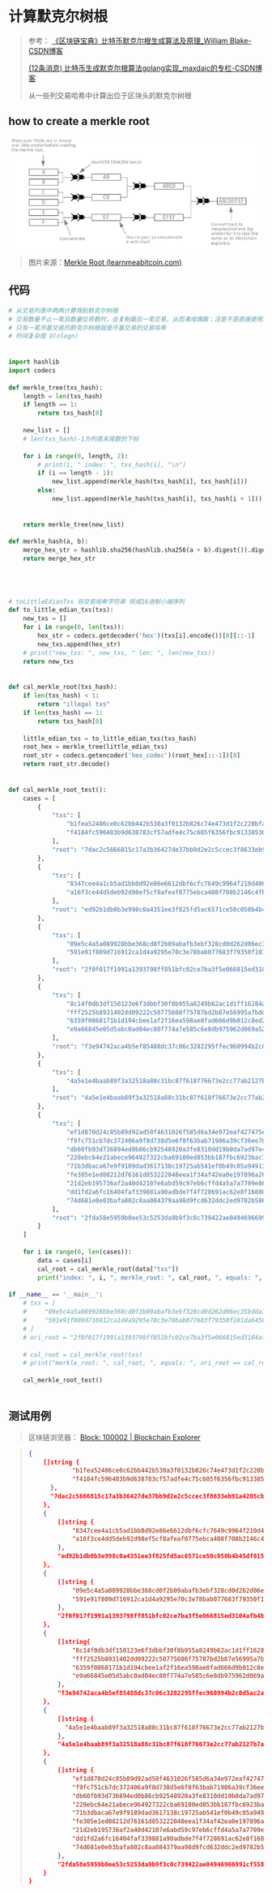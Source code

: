 # 计算默克尔树根

> 参考： [《区块链宝典》比特币默克尔根生成算法及原理_William Blake-CSDN博客](https://blog.csdn.net/qq_45828877/article/details/104547787)
>
> [(12条消息) 比特币生成默克尔根算法golang实现_maxdaic的专栏-CSDN博客](https://blog.csdn.net/maxdaic/article/details/106466651)
>
>  从一些列交易哈希中计算出位于区块头的默克尔树根

## how to create a merkle root

![img](assets/merkle-root-technical-diagram.png)
> 图片来源：[Merkle Root (learnmeabitcoin.com)](https://learnmeabitcoin.com/technical/merkle-root)

## 代码

```python
# 从交易列表中两两计算得到默克尔树根
# 交易数量不止一笔且数量位奇数时，会复制最后一笔交易，从而凑成偶数；注意不是直接使用最后一笔的交易哈希
# 只有一笔币基交易的默克尔树根就是币基交易的交易哈希
# 时间复杂度 O(nlogn)


import hashlib
import codecs

def merkle_tree(txs_hash):
    length = len(txs_hash)
    if length == 1:
        return txs_hash[0]

    new_list = []
    # len(txs_hash)-1为列表末尾数的下标
    
    for i in range(0, length, 2):
        # print(i, " index: ", txs_hash[i], "\n")
        if (i == length - 1):
            new_list.append(merkle_hash(txs_hash[i], txs_hash[i]))
        else:
            new_list.append(merkle_hash(txs_hash[i], txs_hash[i + 1]))


    return merkle_tree(new_list)

def merkle_hash(a, b):
    merge_hex_str = hashlib.sha256(hashlib.sha256(a + b).digest()).digest()
    return merge_hex_str




# toLittleEdianTxs 将交易哈希字符串 转成16进制小端序列
def to_little_edian_txs(txs):
    new_txs = []
    for i in range(0, len(txs)):
        hex_str = codecs.getdecoder('hex')(txs[i].encode())[0][::-1]
        new_txs.append(hex_str)
    # print("new_txs: ", new_txs, " len: ", len(new_txs))
    return new_txs


def cal_merkle_root(txs_hash):
    if len(txs_hash) < 1:
        return "illegal txs"
    if len(txs_hash) == 1:
        return txs_hash[0]

    little_edian_txs = to_little_edian_txs(txs_hash)
    root_hex = merkle_tree(little_edian_txs)
    root_str = codecs.getencoder('hex_codec')(root_hex[::-1])[0]
    return root_str.decode()


def cal_merkle_root_test():
    cases = [
        {
            "txs": [
                "b1fea52486ce0c62bb442b530a3f0132b826c74e473d1f2c220bfa78111c5082",
                "f4184fc596403b9d638783cf57adfe4c75c605f6356fbc91338530e9831e9e16"
            ],
            "root": "7dac2c5666815c17a3b36427de37bb9d2e2c5ccec3f8633eb91a4205cb4c10ff"
        },
        {
            "txs": [
                "8347cee4a1cb5ad1bb0d92e86e6612dbf6cfc7649c9964f210d4069b426e720a",
                "a16f3ce4dd5deb92d98ef5cf8afeaf0775ebca408f708b2146c4fb42b41e14be"
            ],
            "root": "ed92b1db0b3e998c0a4351ee3f825fd5ac6571ce50c050b4b45df015092a6c36"
        },
        {
            "txs": [
                "09e5c4a5a089928bbe368cd0f2b09abafb3ebf328cd0d262d06ec35bdda1077f",
                "591e91f809d716912ca1d4a9295e70c3e78bab077683f79350f101da64588073"
            ],
            "root": "2f0f017f1991a1393798ff851bfc02ce7ba3f5e066815ed3104afb4bd3a0c230"
        },
        {
            "txs": [
                "8c14f0db3df150123e6f3dbbf30f8b955a8249b62ac1d1ff16284aefa3d06d87",
                "fff2525b8931402dd09222c50775608f75787bd2b87e56995a7bdd30f79702c4",
                "6359f0868171b1d194cbee1af2f16ea598ae8fad666d9b012c8ed2b79a236ec4",
                "e9a66845e05d5abc0ad04ec80f774a7e585c6e8db975962d069a522137b80c1d"
            ],
            "root": "f3e94742aca4b5ef85488dc37c06c3282295ffec960994b2c0d5ac2a25a95766"
        },
        {
            "txs": [
                "4a5e1e4baab89f3a32518a88c31bc87f618f76673e2cc77ab2127b7afdeda33b"
            ],
            "root": "4a5e1e4baab89f3a32518a88c31bc87f618f76673e2cc77ab2127b7afdeda33b"
        },
        {
            "txs": [
                "ef1d870d24c85b89d92ad50f4631026f585d6a34e972eaf427475e5d60acf3a3",
                "f9fc751cb7dc372406a9f8d738d5e6f8f63bab71986a39cf36ee70ee17036d07",
                "db60fb93d736894ed0b86cb92548920a3fe8310dd19b0da7ad97e48725e1e12e",
                "220ebc64e21abece964927322cba69180ed853bb187fbc6923bac7d010b9d87a",
                "71b3dbaca67e9f9189dad3617138c19725ab541ef0b49c05a94913e9f28e3f4e",
                "fe305e1ed08212d76161d853222048eea1f34af42ea0e197896a269fbf8dc2e0",
                "21d2eb195736af2a40d42107e6abd59c97eb6cffd4a5a7a7709e86590ae61987",
                "dd1fd2a6fc16404faf339881a90adbde7f4f728691ac62e8f168809cdfae1053",
                "74d681e0e03bafa802c8aa084379aa98d9fcd632ddc2ed9782b586ec87451f20"
            ],
            "root": "2fda58e5959b0ee53c5253da9b9f3c0c739422ae04946966991cf55895287552"
        }
    ]

    for i in range(0, len(cases)): 
        data = cases[i]
        cal_root = cal_merkle_root(data["txs"])
        print("index: ", i, ", merkle_root: ", cal_root, ", equals: ", cal_root == data["root"], "\n")

if __name__ == '__main__':
    # txs = [
    #     "09e5c4a5a089928bbe368cd0f2b09abafb3ebf328cd0d262d06ec35bdda1077f",
    #     "591e91f809d716912ca1d4a9295e70c3e78bab077683f79350f101da64588073"
    # ]
    # ori_root = "2f0f017f1991a1393798ff851bfc02ce7ba3f5e066815ed3104afb4bd3a0c230"

    # cal_root = cal_merkle_root(txs)
    # print("merkle_root: ", cal_root, ", equals: ", ori_root == cal_root)

    cal_merkle_root_test()



```



## 测试用例

> 区块链浏览器： [Block: 100002 | Blockchain Explorer](https://www.blockchain.com/btc/block/0000000000013b8ab2cd513b0261a14096412195a72a0c4827d229dcc7e0f7af)

> ```json
> {
>     []string {
>             "b1fea52486ce0c62bb442b530a3f0132b826c74e473d1f2c220bfa78111c5082",
>             "f4184fc596403b9d638783cf57adfe4c75c605f6356fbc91338530e9831e9e16",
>     	},
>     	"7dac2c5666815c17a3b36427de37bb9d2e2c5ccec3f8633eb91a4205cb4c10ff",
>     },
>     {
>         []string {
>             "8347cee4a1cb5ad1bb0d92e86e6612dbf6cfc7649c9964f210d4069b426e720a",
>             "a16f3ce4dd5deb92d98ef5cf8afeaf0775ebca408f708b2146c4fb42b41e14be",
>         },
>         "ed92b1db0b3e998c0a4351ee3f825fd5ac6571ce50c050b4b45df015092a6c36",
>     },
>     {
>         []string {
>             "09e5c4a5a089928bbe368cd0f2b09abafb3ebf328cd0d262d06ec35bdda1077f",
>             "591e91f809d716912ca1d4a9295e70c3e78bab077683f79350f101da64588073",
>         },
>         "2f0f017f1991a1393798ff851bfc02ce7ba3f5e066815ed3104afb4bd3a0c230",
>     },
>     {
>         []string{
>             "8c14f0db3df150123e6f3dbbf30f8b955a8249b62ac1d1ff16284aefa3d06d87",
>             "fff2525b8931402dd09222c50775608f75787bd2b87e56995a7bdd30f79702c4",
>             "6359f0868171b1d194cbee1af2f16ea598ae8fad666d9b012c8ed2b79a236ec4",
>             "e9a66845e05d5abc0ad04ec80f774a7e585c6e8db975962d069a522137b80c1d",
>         },
>         "f3e94742aca4b5ef85488dc37c06c3282295ffec960994b2c0d5ac2a25a95766",
>     },
>     {
>         []string {
>         	"4a5e1e4baab89f3a32518a88c31bc87f618f76673e2cc77ab2127b7afdeda33b",
>         },
>         "4a5e1e4baab89f3a32518a88c31bc87f618f76673e2cc77ab2127b7afdeda33b",
>     },
>     {
>         []string {
>             "ef1d870d24c85b89d92ad50f4631026f585d6a34e972eaf427475e5d60acf3a3",
>             "f9fc751cb7dc372406a9f8d738d5e6f8f63bab71986a39cf36ee70ee17036d07",
>             "db60fb93d736894ed0b86cb92548920a3fe8310dd19b0da7ad97e48725e1e12e",
>             "220ebc64e21abece964927322cba69180ed853bb187fbc6923bac7d010b9d87a",
>             "71b3dbaca67e9f9189dad3617138c19725ab541ef0b49c05a94913e9f28e3f4e",
>             "fe305e1ed08212d76161d853222048eea1f34af42ea0e197896a269fbf8dc2e0",
>             "21d2eb195736af2a40d42107e6abd59c97eb6cffd4a5a7a7709e86590ae61987",
>             "dd1fd2a6fc16404faf339881a90adbde7f4f728691ac62e8f168809cdfae1053",
>             "74d681e0e03bafa802c8aa084379aa98d9fcd632ddc2ed9782b586ec87451f20",
>         },
>         "2fda58e5959b0ee53c5253da9b9f3c0c739422ae04946966991cf55895287552",
>     }
> }
> ```
>
> 

